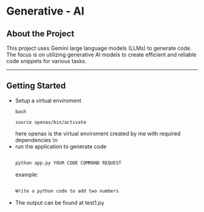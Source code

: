 # Generative - AI
## About the Project

This project uses Gemini large language models (LLMs) to generate code. The focus is on utilizing generative AI models to create efficient and reliable code snippets for various tasks.


---
## Getting Started

- Setup a virtual enviroment
    ```
    bash

    source openax/bin/activate
    ```
    here openax is the virtual enviroment  created by me
    with required dependencies \n
- run the application to generate code
    ```bash
    
    python app.py YOUR CODE COMMAND REQUEST
    ```
    example:
    ```bash
    
    Write a python code to add two numbers
    ```
- The output can be found at test1.py



